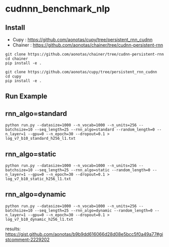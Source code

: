 # cudnnn_benchmark_nlp
## Install

- Cupy : https://github.com/aonotas/cupy/tree/persistent_rnn_cudnn
- Chainer : https://github.com/aonotas/chainer/tree/cudnn-persistent-rnn


```
git clone https://github.com/aonotas/chainer/tree/cudnn-persistent-rnn
cd chainer
pip install -e .

git clone https://github.com/aonotas/cupy/tree/persistent_rnn_cudnn
cd cupy
pip install -e .

```
## Run Example

## rnn_algo=standard
```
python run.py --datasize=1000 --n_vocab=1000 --n_units=256 --batchsize=10 --seq_length=25 --rnn_algo=standard --random_length=0 --n_layer=1 --gpu=0 --n_epoch=30 --dropout=0.1 > log_v7_b10_standard_h256_l1.txt
```

## rnn_algo=static

```
python run.py --datasize=1000 --n_vocab=1000 --n_units=256 --batchsize=10 --seq_length=25 --rnn_algo=static --random_length=0 --n_layer=1 --gpu=0 --n_epoch=30 --dropout=0.1 > log_v7_b10_static_h256_l1.txt

```

## rnn_algo=dynamic

```
python run.py --datasize=1000 --n_vocab=1000 --n_units=256 --batchsize=10 --seq_length=25 --rnn_algo=dynamic --random_length=0 --n_layer=1 --gpu=0 --n_epoch=30 --dropout=0.1 > log_v7_b10_dynamic_h256_l1.txt

```

results: https://gist.github.com/aonotas/b9b9dd616066d28d08e5bcc5f0a49a77#gistcomment-2229202
